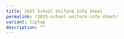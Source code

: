 ```yaml
---
title: 2025 School Uniform Info Sheet
permalink: /2025-school-uniform-info-sheet/
variant: tiptap
description: ""
---
```

